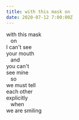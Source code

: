 ```yaml
---
title: with this mask on
date: 2020-07-12 7:00:00Z
---
```


with this mask  
&nbsp;&nbsp;&nbsp;on  
I can't see  
your mouth  
&nbsp;&nbsp;&nbsp;and  
you can't  
see mine  
&nbsp;&nbsp;&nbsp;so  
we must tell  
each other  
explicitly  
&nbsp;&nbsp;&nbsp;when  
we are smiling 